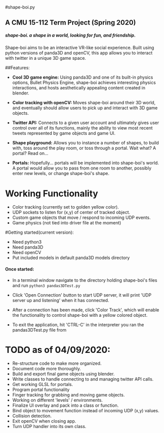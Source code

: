 
#shape-boi.py
## A CMU 15-112 Term Project (Spring 2020)

##### **shape-boi.  a shape in a world, looking for fun, and friendship.**

Shape-boi aims to be an interactive VR-like social experience.  Built using python versions of panda3D and openCV, this app allows you to interact with twitter in a unique 3D game space.

##Features:
* **Cool 3D game engine:** Using panda3D and one of its built-in physics options, Bullet Physics Engine, shape-boi achieves interesting physics interactions, and hosts aesthetically appealing content created in blender.

* **Color tracking with openCV:** Moves shape-boi around their 3D world, and eventually should allow users to pick up and interact with 3D game objects.

* **Twitter API:** Connects to a given user account and ultimately gives user control over all of its functions, mainly the ability to view most recent tweets represented by game objects and game UI.

* **Shape playground:** Allows you to instance a number of shapes, to build with, toss around the play room, or toss through a portal.  Wait what? A portal? Read on...

* **Portals:** Hopefully... portals will be implemented into shape-boi's world.  A portal would allow you to pass from one room to another, possibly enter new levels, or change shape-boi's shape.

# Working Functionality
* Color tracking (currently set to golden yellow color).
* UDP sockets to listen for (x,y) of center of tracked object.
* Custom game objects that move / respond to incoming UDP events.
* Game physics (not tied into driver file at the moment)

#Getting started(current version):
- Need python3
- Need panda3D
- Need openCV
- Put included models in default panda3D models directory

#### Once started:
- In a terminal window navigate to the directory holding shape-boi's files and run `python3 pandas3DTest.py`

- Click 'Open Connection' button to start UDP server, it will print 'UDP server up and listening' when it has connected.

- After a connection has been made, click 'Color Track', which will enable the functionality to control shape-boi with a yellow colored object.

- To exit the application, hit 'CTRL-C' in the interpreter you ran the pandas3DTest.py file from

# TODO as of 04/09/2020:
* Re-structure code to make more organized.
* Document code more thoroughly.
* Build and export final game objects using blender.
* Write classes to handle connecting to and managing twitter API calls.
* Get working GLSL for portals.
* Program portal functionality
* Finger tracking for grabbing and moving game objects.
* Working on different 'levels' / environments.
* Finalize UI overlay and pack into a class or function.
* Bind object to movement function instead of incoming UDP (x,y) values.
* Collision detection.
* Exit openCV when closing app.
* Turn UDP handler into its own class.
